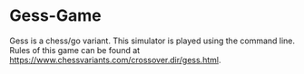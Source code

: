 # Gess-Game
Gess is a chess/go variant. This simulator is played using the command line.
Rules of this game can be found at https://www.chessvariants.com/crossover.dir/gess.html.
